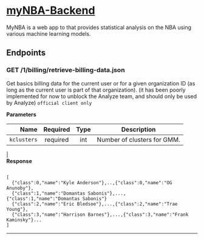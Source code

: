 # [myNBA-Backend](https://boiling-shelf-26276.herokuapp.com)

MyNBA is a web app to that provides statistical analysis on the NBA using various machine learning models.

## Endpoints


### GET /1/billing/retrieve-billing-data.json
Get basics billing data for the current user or for a given organization ID (as long as the current user is part of that organization). (it has been poorly implemented for now to unblock the Analyze team, and should only be used by Analyze) `official client only`

**Parameters**

|          Name | Required |  Type   | Description                                                                                                                                                           |
| -------------:|:--------:|:-------:| --------------------------------------------------------------------------------------------------------------------------------------------------------------------- |
|     `kclusters` | required | int  | Number of clusters for GMM.                                                                     |
|     
**Response**

```

[
  {"class":0,"name":"Kyle Anderson"},..,{"class":0,"name":"OG Anunoby"},
  {"class":1,"name":"Domantas Sabonis"},...,{"class":1,"name":"Domantas Sabonis"}
  {"class":2,"name":"Eric Bledsoe"},...,{"class":2,"name":"Trae Young"},
  {"class":3,"name":"Harrison Barnes"},...,{"class":3,"name":"Frank Kaminsky"}...
]
```
___


